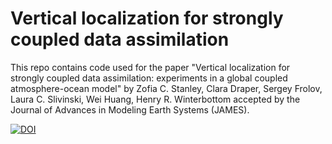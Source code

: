 # Vertical localization for strongly coupled data assimilation

This repo contains code used for the paper "Vertical localization for strongly coupled data assimilation: experiments in a global coupled atmosphere-ocean model" by Zofia C. Stanley, Clara Draper, Sergey Frolov, Laura C. Slivinski, Wei Huang,  Henry R. Winterbottom accepted by the Journal of Advances in Modeling Earth Systems (JAMES). 

[![DOI](https://zenodo.org/badge/632498554.svg)](https://zenodo.org/doi/10.5281/zenodo.10966856)

